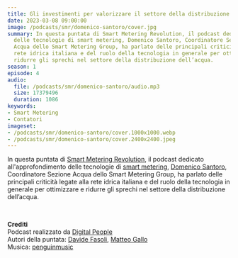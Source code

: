 ```yaml
---
title: Gli investimenti per valorizzare il settore della distribuzione dell’acqua
date: 2023-03-08 09:00:00
image: /podcasts/smr/domenico-santoro/cover.jpg
summary: In questa puntata di Smart Metering Revolution, il podcast dedicato all'approfondimento
  delle tecnologie di smart metering, Domenico Santoro, Coordinatore Sezione
  Acqua dello Smart Metering Group, ha parlato delle principali criticità legate alla
  rete idrica italiana e del ruolo della tecnologia in generale per ottimizzare e
  ridurre gli sprechi nel settore della distribuzione dell’acqua.
season: 1
episode: 4
audio:
  file: /podcasts/smr/domenico-santoro/audio.mp3
  size: 17379496
  duration: 1086
keywords:
- Smart Metering
- Contatori
imageset:
- /podcasts/smr/domenico-santoro/cover.1000x1000.webp
- /podcasts/smr/domenico-santoro/cover.2400x2400.jpeg
---
```


In questa puntata di [Smart Metering Revolution](https://www.innovabilitycircle.com/suom-2023/), il podcast dedicato all'approfondimento delle tecnologie di [smart metering](https://smg-anie.it/), [Domenico Santoro](https://www.linkedin.com/in/domenico-santoro-445696a9/?originalSubdomain=it), Coordinatore Sezione Acqua dello Smart Metering Group, ha parlato delle principali criticità legate alla rete idrica italiana e del ruolo della tecnologia in generale per ottimizzare e ridurre gli sprechi nel settore della distribuzione dell’acqua.

<br>

**Crediti**<br>
Podcast realizzato da [Digital People](https://w3id.org/digitalpeople)<br>
Autori della puntata: [Davide Fasoli](https://www.linkedin.com/in/davide-fasoli-2b3246179/), [Matteo Gallo](https://www.linkedin.com/in/matteo-gallo-4a5ab31a8/)<br>
Musica: [penguinmusic](https://pixabay.com/users/penguinmusic-24940186/)